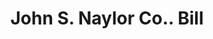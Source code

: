 ---
doi: 10.7916/D8892J2W
date_other: '1900'
date_other_textual: 1900-1909
form: printed ephemera
genre:
- Invoices
name:
- John S. Naylor Co.
object_in_context_url: https://biggert.cul.columbia.edu/items/view/ave_biggert_01628
subject_hierarchical_geographic:
- Wheeling, West Virginia, United States
subject_name:
- John S. Naylor Co.
title: John S. Naylor Co.. Bill
sort_title: John S. Naylor Co.. Bill
call_number: ave_biggert_01628
coordinates:
- 40.07027777777778,-80.69861111111112
pid: ave_biggert_01628
identifiers: ave_biggert_01628
thumbnail: https://derivativo-3.library.columbia.edu/iiif/2/ldpd:343926/full/!256,256/0/native.jpg
permalink: "/biggert/ave_biggert_01628/"
layout: iiif-image-page
---